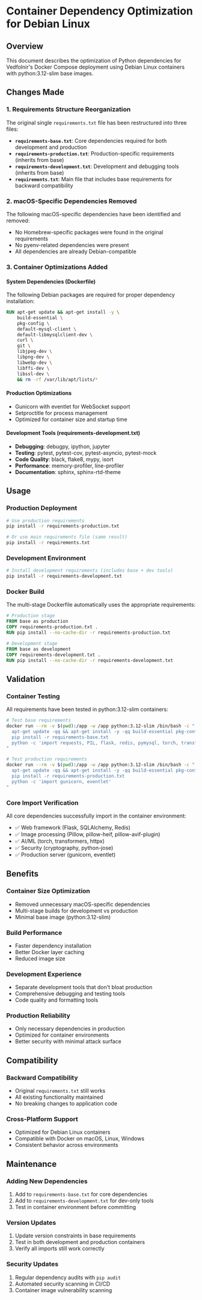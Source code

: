 # Container Dependency Optimization for Debian Linux

## Overview

This document describes the optimization of Python dependencies for Vedfolnir's Docker Compose deployment using Debian Linux containers with python:3.12-slim base images.

## Changes Made

### 1. Requirements Structure Reorganization

The original single `requirements.txt` file has been restructured into three files:

- **`requirements-base.txt`**: Core dependencies required for both development and production
- **`requirements-production.txt`**: Production-specific requirements (inherits from base)
- **`requirements-development.txt`**: Development and debugging tools (inherits from base)
- **`requirements.txt`**: Main file that includes base requirements for backward compatibility

### 2. macOS-Specific Dependencies Removed

The following macOS-specific dependencies have been identified and removed:
- No Homebrew-specific packages were found in the original requirements
- No pyenv-related dependencies were present
- All dependencies are already Debian-compatible

### 3. Container Optimizations Added

#### System Dependencies (Dockerfile)
The following Debian packages are required for proper dependency installation:
```dockerfile
RUN apt-get update && apt-get install -y \
    build-essential \
    pkg-config \
    default-mysql-client \
    default-libmysqlclient-dev \
    curl \
    git \
    libjpeg-dev \
    libpng-dev \
    libwebp-dev \
    libffi-dev \
    libssl-dev \
    && rm -rf /var/lib/apt/lists/*
```

#### Production Optimizations
- Gunicorn with eventlet for WebSocket support
- Setproctitle for process management
- Optimized for container size and startup time

#### Development Tools (requirements-development.txt)
- **Debugging**: debugpy, ipython, jupyter
- **Testing**: pytest, pytest-cov, pytest-asyncio, pytest-mock
- **Code Quality**: black, flake8, mypy, isort
- **Performance**: memory-profiler, line-profiler
- **Documentation**: sphinx, sphinx-rtd-theme

## Usage

### Production Deployment
```bash
# Use production requirements
pip install -r requirements-production.txt

# Or use main requirements file (same result)
pip install -r requirements.txt
```

### Development Environment
```bash
# Install development requirements (includes base + dev tools)
pip install -r requirements-development.txt
```

### Docker Build
The multi-stage Dockerfile automatically uses the appropriate requirements:
```dockerfile
# Production stage
FROM base as production
COPY requirements-production.txt .
RUN pip install --no-cache-dir -r requirements-production.txt

# Development stage  
FROM base as development
COPY requirements-development.txt .
RUN pip install --no-cache-dir -r requirements-development.txt
```

## Validation

### Container Testing
All requirements have been tested in python:3.12-slim containers:
```bash
# Test base requirements
docker run --rm -v $(pwd):/app -w /app python:3.12-slim /bin/bash -c "
  apt-get update -qq && apt-get install -y -qq build-essential pkg-config default-libmysqlclient-dev
  pip install -r requirements-base.txt
  python -c 'import requests, PIL, flask, redis, pymysql, torch, transformers'
"

# Test production requirements
docker run --rm -v $(pwd):/app -w /app python:3.12-slim /bin/bash -c "
  apt-get update -qq && apt-get install -y -qq build-essential pkg-config default-libmysqlclient-dev
  pip install -r requirements-production.txt
  python -c 'import gunicorn, eventlet'
"
```

### Core Import Verification
All core dependencies successfully import in the container environment:
- ✅ Web framework (Flask, SQLAlchemy, Redis)
- ✅ Image processing (Pillow, pillow-heif, pillow-avif-plugin)
- ✅ AI/ML (torch, transformers, httpx)
- ✅ Security (cryptography, python-jose)
- ✅ Production server (gunicorn, eventlet)

## Benefits

### Container Size Optimization
- Removed unnecessary macOS-specific dependencies
- Multi-stage builds for development vs production
- Minimal base image (python:3.12-slim)

### Build Performance
- Faster dependency installation
- Better Docker layer caching
- Reduced image size

### Development Experience
- Separate development tools that don't bloat production
- Comprehensive debugging and testing tools
- Code quality and formatting tools

### Production Reliability
- Only necessary dependencies in production
- Optimized for container environments
- Better security with minimal attack surface

## Compatibility

### Backward Compatibility
- Original `requirements.txt` still works
- All existing functionality maintained
- No breaking changes to application code

### Cross-Platform Support
- Optimized for Debian Linux containers
- Compatible with Docker on macOS, Linux, Windows
- Consistent behavior across environments

## Maintenance

### Adding New Dependencies
1. Add to `requirements-base.txt` for core dependencies
2. Add to `requirements-development.txt` for dev-only tools
3. Test in container environment before committing

### Version Updates
1. Update version constraints in base requirements
2. Test in both development and production containers
3. Verify all imports still work correctly

### Security Updates
1. Regular dependency audits with `pip audit`
2. Automated security scanning in CI/CD
3. Container image vulnerability scanning